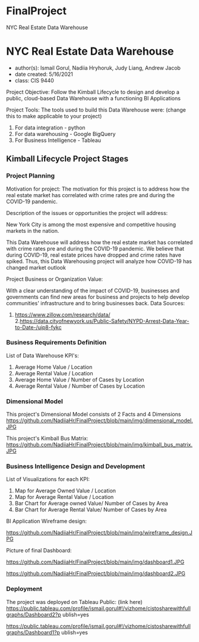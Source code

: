 # FinalProject
NYC Real Estate Data Warehouse
# NYC Real Estate Data Warehouse
- author(s): Ismail Gorul, Nadiia Hryhoruk, Judy Liang, Andrew Jacob
- date created: 5/16/2021
- class: CIS 9440
 
Project Objective: Follow the Kimball Lifecycle to design and develop a public, cloud-based Data Warehouse with a functioning BI Applications
 
Project Tools:
The tools used to build this Data Warehouse were: (change this to make applicable to your project)
1. For data integration - python
2. For data warehousing - Google BigQuery
3. For Business Intelligence - Tableau
 
## Kimball Lifecycle Project Stages
 
### Project Planning
 
Motivation for project:
The motivation for this project is to address how the real estate market has correlated with crime rates pre and during the COVID-19 pandemic.
 
Description of the issues or opportunities the project will address:
 
New York City is among the most expensive and competitive housing markets in the nation.
 
This Data Warehouse will address how the real estate market has correlated with crime rates pre and during the COVID-19 pandemic. We believe that during COVID-19, real estate prices have dropped and crime rates have spiked.
Thus, this Data Warehousing project will analyze how COVID-19 has changed market outlook
 
Project Business or Organization Value:
 
With a clear understanding of the impact of COVID-19, businesses and governments can find new areas for business and projects to help develop communities' infrastructure and to bring businesses back.
Data Sources:
1. https://www.zillow.com/research/data/
2.https://data.cityofnewyork.us/Public-Safety/NYPD-Arrest-Data-Year-to-Date-/uip8-fykc
 
### Business Requirements Definition
 
List of Data Warehouse KPI's:
1. Average Home Value / Location
2. Average Rental Value / Location
3. Average Home Value / Number of Cases by Location
4. Average Rental Value / Number of Cases by Location

### Dimensional Model
 
This project's Dimensional Model consists of 2 Facts and 4 Dimensions
https://github.com/NadiiaHr/FinalProject/blob/main/img/dimensional_model.JPG

This project's Kimball Bus Matrix:
https://github.com/NadiiaHr/FinalProject/blob/main/img/kimball_bus_matrix.JPG

### Business Intelligence Design and Development
 
List of Visualizations for each KPI:
1. Map for Average Owned Value / Location
2. Map for Average Rental Value / Location 
3. Bar Chart for Average owned Value/ Number of Cases  by Area
4. Bar Chart for Average Rental Value/ Number of Cases  by Area 


BI Application Wireframe design:
 
https://github.com/NadiiaHr/FinalProject/blob/main/img/wireframe_design.JPG

Picture of final Dashboard:
 
https://github.com/NadiiaHr/FinalProject/blob/main/img/dashboard1.JPG

https://github.com/NadiiaHr/FinalProject/blob/main/img/dashboard2.JPG

### Deployment
 
The project was deployed on Tableau Public: (link here)
https://public.tableau.com/profile/ismail.gorul#!/vizhome/cistosharewithfullgraphs/Dashboard2?p ublish=yes
						
https://public.tableau.com/profile/ismail.gorul#!/vizhome/cistosharewithfullgraphs/Dashboard1?p ublish=yes

